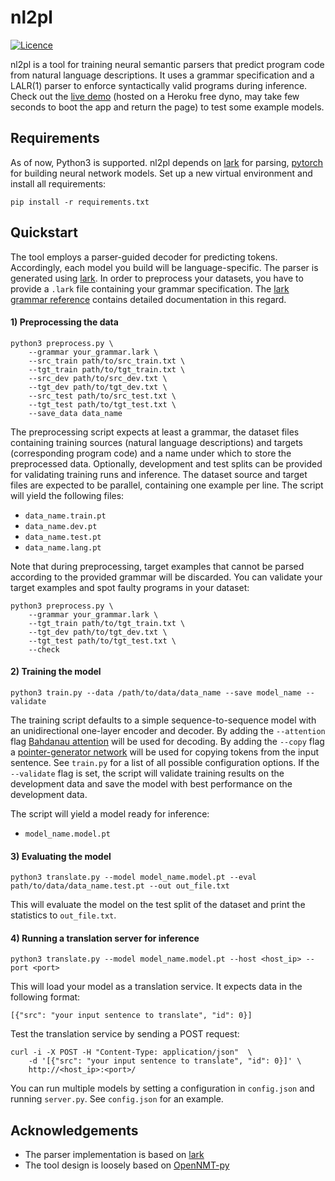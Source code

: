# nl2pl

[![Licence](https://img.shields.io/badge/license-MIT-orange)](https://gitlab.dlr.de/bara_at/nl2pl/-/blob/master/LICENSE)

nl2pl is a tool for training neural semantic parsers that predict program code from natural language descriptions. It uses a grammar specification and a LALR(1) parser to enforce syntactically valid programs during inference. Check out the [live demo](https://safe-plateau-06076.herokuapp.com/) (hosted on a Heroku free dyno, may take few seconds to boot the app and return the page) to test some example models.


## Requirements

As of now, Python3 is supported. nl2pl depends on [lark](https://github.com/lark-parser/lark) for parsing, [pytorch](https://github.com/pytorch/pytorch) for building neural network models. Set up a new virtual environment and install all requirements:

```
pip install -r requirements.txt
```


## Quickstart

The tool employs a parser-guided decoder for predicting tokens. Accordingly, each model you build will be language-specific. The parser is generated using [lark](https://github.com/lark-parser/lark). In order to preprocess your datasets, you have to provide a `.lark` file containing your grammar specification. The [lark grammar reference](https://lark-parser.readthedocs.io/en/latest/grammar/) contains detailed documentation in this regard. 

#### 1) Preprocessing the data

```
python3 preprocess.py \
    --grammar your_grammar.lark \
    --src_train path/to/src_train.txt \
    --tgt_train path/to/tgt_train.txt \
    --src_dev path/to/src_dev.txt \
    --tgt_dev path/to/tgt_dev.txt \
    --src_test path/to/src_test.txt \
    --tgt_test path/to/tgt_test.txt \
    --save_data data_name
```

The preprocessing script expects at least a grammar, the dataset files containing training sources (natural language descriptions) and targets (corresponding program code) and a name under which to store the preprocessed data. Optionally, development and test splits can be provided for validating training runs and inference. The dataset source and target files are expected to be parallel, containing one example per line. The script will yield the following files:

* `data_name.train.pt`
* `data_name.dev.pt`
* `data_name.test.pt`
* `data_name.lang.pt`

Note that during preprocessing, target examples that cannot be parsed according to the provided grammar will be discarded. You can validate your target examples and spot faulty programs in your dataset:

```
python3 preprocess.py \
    --grammar your_grammar.lark \
    --tgt_train path/to/tgt_train.txt \
    --tgt_dev path/to/tgt_dev.txt \
    --tgt_test path/to/tgt_test.txt \
    --check
```

#### 2) Training the model

```
python3 train.py --data /path/to/data/data_name --save model_name --validate
```

The training script defaults to a simple sequence-to-sequence model with an unidirectional one-layer encoder and decoder. By adding the `--attention` flag [Bahdanau attention](https://arxiv.org/abs/1409.0473) will be used for decoding. By adding the `--copy` flag a [pointer-generator network](https://arxiv.org/abs/1704.04368) will be used for copying tokens from the input sentence. See `train.py` for a list of all possible configuration options. If the `--validate` flag is set, the script will validate training results on the development data and save the model with best performance on the development data.

The script will yield a model ready for inference:

* `model_name.model.pt`

#### 3) Evaluating the model

```
python3 translate.py --model model_name.model.pt --eval path/to/data/data_name.test.pt --out out_file.txt
```

This will evaluate the model on the test split of the dataset and print the statistics to `out_file.txt`. 

#### 4) Running a translation server for inference

```
python3 translate.py --model model_name.model.pt --host <host_ip> --port <port>
```

This will load your model as a translation service. It expects data in the following format:

```
[{"src": "your input sentence to translate", "id": 0}]
```

Test the translation service by sending a POST request:

```
curl -i -X POST -H "Content-Type: application/json"  \
    -d '[{"src": "your input sentence to translate", "id": 0}]' \
    http://<host_ip>:<port>/
```

You can run multiple models by setting a configuration in `config.json` and running `server.py`. See `config.json` for an example.

## Acknowledgements

* The parser implementation is based on [lark](https://github.com/lark-parser/lark)
* The tool design is loosely based on [OpenNMT-py](https://github.com/OpenNMT/OpenNMT-py)
